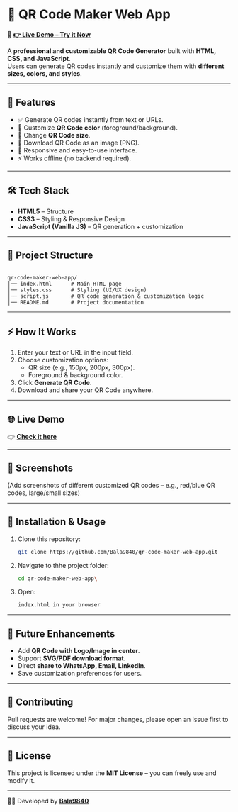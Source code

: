 # 🎨 QR Code Maker Web App  

🚀 **[👉 Live Demo – Try it Now](https://qr-profession.netlify.com)**  

A **professional and customizable QR Code Generator** built with **HTML, CSS, and JavaScript**.  
Users can generate QR codes instantly and customize them with **different sizes, colors, and styles**.  

---

## 🚀 Features  
- ✅ Generate QR codes instantly from text or URLs.  
- 🎨 Customize **QR Code color** (foreground/background).  
- 📏 Change **QR Code size**.  
- 💾 Download QR Code as an image (PNG).  
- 📱 Responsive and easy-to-use interface.  
- ⚡ Works offline (no backend required).  

---

## 🛠️ Tech Stack  
- **HTML5** – Structure  
- **CSS3** – Styling & Responsive Design  
- **JavaScript (Vanilla JS)** – QR generation + customization  

---

## 📂 Project Structure  
```

qr-code-maker-web-app/
│── index.html      # Main HTML page
│── styles.css      # Styling (UI/UX design)
│── script.js       # QR code generation & customization logic
│── README.md       # Project documentation

```

---

## ⚡ How It Works  
1. Enter your text or URL in the input field.  
2. Choose customization options:  
   - QR size (e.g., 150px, 200px, 300px).  
   - Foreground & background color.  
3. Click **Generate QR Code**.  
4. Download and share your QR Code anywhere.  

---

## 🌐 Live Demo  
👉 **[Check it here](https://maker-qr.netlify.app/)**  

---

## 📸 Screenshots  
(Add screenshots of different customized QR codes – e.g., red/blue QR codes, large/small sizes)

---

## 🔧 Installation & Usage  
1. Clone this repository:  
   ```bash
   git clone https://github.com/Bala9840/qr-code-maker-web-app.git
2. Navigate to thhe project folder:  
   ```bash
   cd qr-code-maker-web-app\
3. Open:  
   ```bash
   index.html in your browser

---

## 📌 Future Enhancements

* Add **QR Code with Logo/Image in center**.
* Support **SVG/PDF download format**.
* Direct **share to WhatsApp, Email, LinkedIn**.
* Save customization preferences for users.

---

## 🤝 Contributing

Pull requests are welcome! For major changes, please open an issue first to discuss your idea.

---

## 📜 License

This project is licensed under the **MIT License** – you can freely use and modify it.

---

👨‍💻 Developed by **[Bala9840](https://github.com/Bala9840)**

